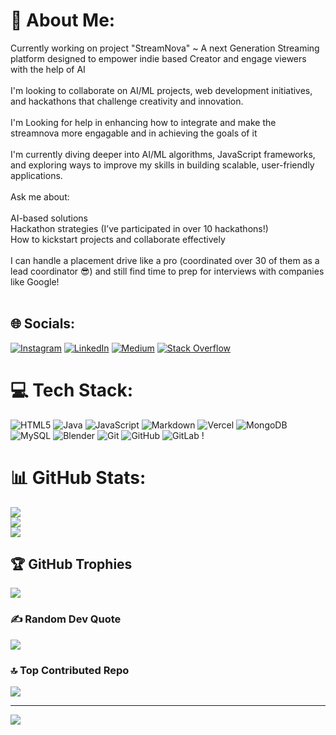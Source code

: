 # 💫 About Me:
Currently working on project "StreamNova" ~ A next Generation Streaming <br>platform designed to empower indie based Creator and engage viewers with the help of AI<br><br>I'm looking to collaborate on AI/ML projects, web development initiatives, and hackathons that challenge creativity and innovation.<br><br>I'm Looking for help in enhancing how to integrate and make the streamnova more engagable and in achieving the goals of it<br><br>I'm currently diving deeper into AI/ML algorithms, JavaScript frameworks, and exploring ways to improve my skills in building scalable, user-friendly applications.<br><br>Ask me about:<br><br>AI-based solutions<br>Hackathon strategies (I’ve participated in over 10 hackathons!)<br>How to kickstart projects and collaborate effectively<br><br>I can handle a placement drive like a pro (coordinated over 30 of them as a lead coordinator 😎) and still find time to prep for interviews with companies like Google!<br><br>


## 🌐 Socials:
[![Instagram](https://img.shields.io/badge/Instagram-%23E4405F.svg?logo=Instagram&logoColor=white)](https://www.instagram.com/pratikkpatellll) 
[![LinkedIn](https://img.shields.io/badge/LinkedIn-%230077B5.svg?logo=linkedin&logoColor=white)](https://www.linkedin.com/in/pratik-patel-17891b23a/) 
[![Medium](https://img.shields.io/badge/Medium-12100E?logo=medium&logoColor=white)](https://medium.com/@@patelpratik8489)
 [![Stack Overflow](https://img.shields.io/badge/-Stackoverflow-FE7A16?logo=stack-overflow&logoColor=white)](https://stackoverflow.com/users/28865163) 

# 💻 Tech Stack:
![HTML5](https://img.shields.io/badge/html5-%23E34F26.svg?style=for-the-badge&logo=html5&logoColor=white) ![Java](https://img.shields.io/badge/java-%23ED8B00.svg?style=for-the-badge&logo=openjdk&logoColor=white) ![JavaScript](https://img.shields.io/badge/javascript-%23323330.svg?style=for-the-badge&logo=javascript&logoColor=%23F7DF1E) ![Markdown](https://img.shields.io/badge/markdown-%23000000.svg?style=for-the-badge&logo=markdown&logoColor=white)  ![Vercel](https://img.shields.io/badge/vercel-%23000000.svg?style=for-the-badge&logo=vercel&logoColor=white)  ![MongoDB](https://img.shields.io/badge/MongoDB-%234ea94b.svg?style=for-the-badge&logo=mongodb&logoColor=white) ![MySQL](https://img.shields.io/badge/mysql-4479A1.svg?style=for-the-badge&logo=mysql&logoColor=white) ![Blender](https://img.shields.io/badge/blender-%23F5792A.svg?style=for-the-badge&logo=blender&logoColor=white) ![Git](https://img.shields.io/badge/git-%23F05033.svg?style=for-the-badge&logo=git&logoColor=white) ![GitHub](https://img.shields.io/badge/github-%23121011.svg?style=for-the-badge&logo=github&logoColor=white) ![GitLab](https://img.shields.io/badge/gitlab-%23181717.svg?style=for-the-badge&logo=gitlab&logoColor=white) !
# 📊 GitHub Stats:
![](https://github-readme-stats.vercel.app/api?username=Pratik00531&theme=radical&hide_border=false&include_all_commits=true&count_private=true)<br/>
![](https://github-readme-streak-stats.herokuapp.com/?user=Pratik00531&theme=radical&hide_border=false)<br/>
![](https://github-readme-stats.vercel.app/api/top-langs/?username=Pratik00531&theme=radical&hide_border=false&include_all_commits=true&count_private=true&layout=compact)

## 🏆 GitHub Trophies
![](https://github-profile-trophy.vercel.app/?username=Pratik00531&theme=radical&no-frame=false&no-bg=true&margin-w=4)

### ✍️ Random Dev Quote
![](https://quotes-github-readme.vercel.app/api?type=horizontal&theme=radical)

### 🔝 Top Contributed Repo
![](https://github-contributor-stats.vercel.app/api?username=Pratik00531&limit=5&theme=radical&combine_all_yearly_contributions=true)

---
[![](https://visitcount.itsvg.in/api?id=Pratik00531&icon=4&color=0)](https://visitcount.itsvg.in)

<!-- Proudly created with GPRM ( https://gprm.itsvg.in ) -->
